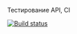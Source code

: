 Тестирование API, CI

[![Build status](https://ci.appveyor.com/api/projects/status/1g1ukvaghui7xf8r?svg=true)](https://ci.appveyor.com/project/ller4ik/auto-j-1-2-a6qt2)
